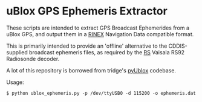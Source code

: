 # uBlox GPS Ephemeris Extractor
These scripts are intended to extract GPS Broadcast Ephemerides from a uBlox GPS, and output them in a [RINEX](ftp://igs.org/pub/data/format/rinex210.txt) Navigation Data compatible format.

This is primarily intended to provide an 'offline' alternative to the CDDIS-supplied broadcast ephemeris files, as required by the [RS](https://github.com/darksidelemm/RS) Vaisala RS92 Radiosonde decoder.

A lot of this repository is borrowed from tridge's [pyUblox](https://github.com/tridge/pyUblox) codebase.

Usage:
```
$ python ublox_ephemeris.py -p /dev/ttyUSB0 -d 115200 -o ephemeris.dat
```

